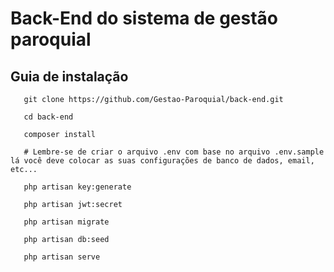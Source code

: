 # Back-End do sistema de gestão paroquial

## Guia de instalação
  

       git clone https://github.com/Gestao-Paroquial/back-end.git
    
       cd back-end
    
       composer install
       
	   # Lembre-se de criar o arquivo .env com base no arquivo .env.sample lá você deve colocar as suas configurações de banco de dados, email, etc...	   
	   
       php artisan key:generate
       
       php artisan jwt:secret
	   
       php artisan migrate
        
       php artisan db:seed
    
       php artisan serve  
